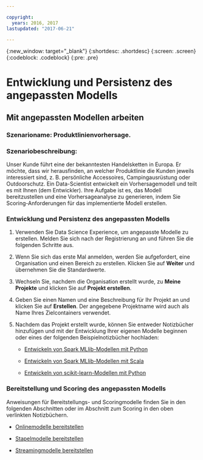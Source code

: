 ```yaml
---

copyright:
  years: 2016, 2017
lastupdated: "2017-06-21"

---
```

<!-- Copyright info and last updated date at top of file: REQUIRED
    The copyright and lastupdated info is YAML content that must occur at the top of the MD file, before attributes are listed.
    It must be --- surrounded by 3 dashes ---
    The value "years" can contain just one year or a two years separated by a comma. (years: 2014, 2016)
    The value "lastupdated" must be followed by a machine date in quotes in the following format: "YYYY-MM-DD"
    The value for "years" must be indented 2 spaces under "copyright", followed by "lastupdated" which should start on its own non-indented line.

-->

<!-- Common attributes used in the template are defined as follows: -->
{:new_window: target="_blank"}
{:shortdesc: .shortdesc}
{:screen: .screen}
{:codeblock: .codeblock}
{:pre: .pre}

# Entwicklung und Persistenz des angepassten Modells

## Mit angepassten Modellen arbeiten

### Szenarioname: Produktlinienvorhersage.

### Szenariobeschreibung:

Unser Kunde führt
eine der bekanntesten Handelsketten in Europa. Er möchte, dass wir herausfinden, an welcher Produktlinie die Kunden jeweils interessiert sind, z. B. persönliche Accessoires, Campingausrüstung oder Outdoorschutz.
Ein Data-Scientist entwickelt ein Vorhersagemodell und
teilt es mit Ihnen (dem Entwickler). Ihre Aufgabe ist es, das Modell bereitzustellen und eine
Vorhersageanalyse zu generieren, indem Sie Scoring-Anforderungen für
das implementierte Modell erstellen.

### Entwicklung und Persistenz des angepassten Modells

1. Verwenden Sie Data Science
Experience, um angepasste Modelle zu erstellen. Melden Sie sich nach der Registrierung an und führen Sie die folgenden Schritte aus.

2. Wenn Sie sich das erste Mal anmelden, werden Sie aufgefordert,
eine Organisation und einen Bereich zu erstellen. Klicken Sie auf
**Weiter** und übernehmen Sie die Standardwerte.

3. Wechseln Sie, nachdem die Organisation erstellt wurde, zu **Meine Projekte** und klicken Sie auf **Projekt erstellen**.

4. Geben Sie einen Namen und eine Beschreibung für Ihr
Projekt an und klicken Sie auf **Erstellen**. Der
angegebene Projektname wird auch als Name Ihres Zielcontainers
verwendet.

5. Nachdem das Projekt erstellt wurde, können Sie entweder
Notizbücher hinzufügen und mit der Entwicklung Ihrer eigenen Modelle
beginnen oder eines der folgenden Beispielnotizbücher hochladen:

   *  [Entwickeln von Spark MLlib-Modellen mit Python](https://apsportal.ibm.com/analytics/notebooks/89492fd6-a641-4819-9176-3d9381561df9/view?access_token=d80bef1a172d1d83d3721b101886337158457281774186f181a2e6a5b57f5ec7)

   *  [Entwickeln von Spark MLlib-Modellen mit Scala](https://apsportal.ibm.com/analytics/notebooks/c8652d2c-bfc9-4354-8168-f1c9f7f8dfc2/view?access_token=02a83fea8450a452c8de76af98dae078459d0f56810ddef4f4c62d5bc4fc72cf)

   *  [Entwickeln von scikit-learn-Modellen mit Python](https://apsportal.ibm.com/analytics/notebooks/5215a61a-16d7-4fa2-b060-e3e243ceebe3/view?access_token=70f48c95c5571a614ce97484d3f168b1d9b6aeebce015187d3d77ce6038f025e)



### Bereitstellung und Scoring des angepassten Modells

Anweisungen für Bereitstellungs- und Scoringmodelle finden Sie
in den folgenden Abschnitten oder im Abschnitt zum Scoring in
den oben verlinkten Notizbüchern.

*  [Onlinemodelle bereitstellen](pm_service_api_spark_online.html)

*  [Stapelmodelle bereitstellen](pm_service_api_spark_batch.html)

*  [Streamingmodelle bereitstellen](pm_service_api_spark_streaming.html)
